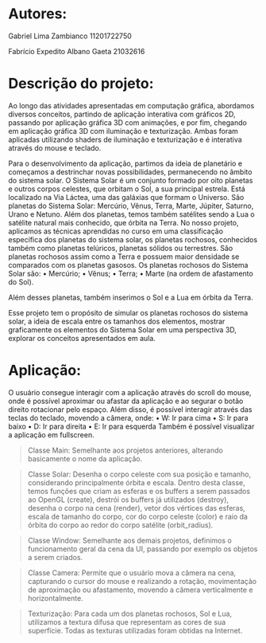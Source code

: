 # Autores:
Gabriel Lima Zambianco 
11201722750

Fabrício Expedito Albano Gaeta
21032616

# Descrição do projeto:
Ao longo das atividades apresentadas em computação gráfica, abordamos diversos conceitos, partindo de aplicação interativa com gráficos 2D, passando por aplicação gráfica 3D com animações, e por fim, chegando em aplicação gráfica 3D com iluminação e texturização. Ambas foram aplicadas utilizando shaders de iluminação e texturização e é interativa através do mouse e teclado. 

Para o desenvolvimento da aplicação, partimos da ideia de planetário e começamos a destrinchar novas possibilidades, permanecendo no âmbito do sistema solar. O Sistema Solar é um conjunto formado por oito planetas e outros corpos celestes, que orbitam o Sol, a sua principal estrela. Está localizado na Via Láctea, uma das galáxias que formam o Universo. São planetas do Sistema Solar: Mercúrio, Vênus, Terra, Marte, Júpiter, Saturno, Urano e Netuno. Além dos planetas, temos também satélites sendo a Lua o satélite natural mais conhecido, que órbita na Terra. No nosso projeto, aplicamos as técnicas aprendidas no curso em uma classificação específica dos planetas do sistema solar, os planetas rochosos, conhecidos também como planetas telúricos, planetas sólidos ou terrestres. São planetas rochosos assim como a Terra e possuem maior densidade se comparados com os planetas gasosos. Os planetas rochosos do Sistema Solar são:
•	Mercúrio;
•	Vênus;
•	Terra;
•	Marte (na ordem de afastamento do Sol). 

Além desses planetas, também inserimos o Sol e a Lua em órbita da Terra. 

Esse projeto tem o propósito de simular os planetas rochosos do sistema solar, a ideia de escala entre os tamanhos dos elementos, mostrar graficamente os elementos do Sistema Solar em uma perspectiva 3D, explorar os conceitos apresentados em aula.

# Aplicação:
O usuário consegue interagir com a aplicação através do scroll do mouse, onde é possível aproximar ou afastar da aplicação e ao segurar o botão direito rotacionar pelo espaço. Além disso, é possível interagir através das teclas do teclado, movendo a câmera, onde: 
•	W: Ir para cima
•	S: Ir para baixo
•	D: Ir para direita
•	E: Ir para esquerda 
Também é possível visualizar a aplicação em fullscreen.  

> Classe Main: Semelhante aos projetos anteriores, alterando basicamente o nome da aplicação.

> Classe Solar: Desenha o corpo celeste com sua posição e tamanho, considerando principalmente órbita e escala. Dentro desta classe, temos funções que criam as esferas e os buffers a serem passados ao OpenGL (create), destrói os buffers já utilizados (destroy), desenha o corpo na cena (render), vetor dos vértices das esferas, escala de tamanho do corpo, cor do corpo celeste (color) e raio da órbita do corpo ao redor do  corpo satélite (orbit_radius). 

> Classe Window: Semelhante aos demais projetos, definimos o funcionamento geral da cena da UI, passando por exemplo os objetos a serem criados. 

> Classe Camera: Permite que o usuário mova a câmera na cena, capturando o cursor do mouse e realizando a rotação, movimentação de aproximação ou afastamento, movendo a câmera verticalmente e horizontalmente. 

> Texturização: Para cada um dos planetas rochosos, Sol e Lua, utilizamos a textura difusa que representam as cores de sua superfície. Todas as texturas utilizadas foram obtidas na Internet. 
